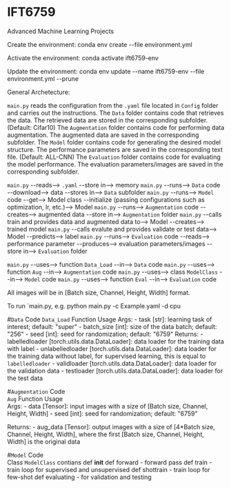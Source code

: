 # IFT6759
Advanced Machine Learning Projects

Create the environment:
    conda env create --file environment.yml
	
Activate the environment:
    conda activate ift6759-env

Update the environment:
	conda env update --name ift6759-env --file environment.yml --prune



General Archetecture:

`main.py` reads the configuration from the `.yaml` file located in `Config` folder and carries out the instructions.
The `Data` folder contains code that retrieves the data. The retrieved data are stored in the corresponding subfolder. (Default: Cifar10)
The `Augmentation` folder contains code for performing data augmentation. The augmented data are saved in the corresponding subfolder. 
The `Model` folder contains code for generating the desired model structure. The performance parameters are saved in the corresponding text file. (Default: ALL-CNN)
The `Evaluation` folder contains code for evaluating the model performance. The evaluation parameters/images are saved in the corresponding subfolder.


`main.py` --reads--> `.yaml` --store in--> memory
`main.py` --runs--> `Data` code --download--> data --stores in--> `Data` subfolder
`main.py` --runs--> `Model` code --get--> Model class --initialize (passing configurations such as optimization, lr, etc.)--> Model
`main.py` --runs--> `Augmentation` code --creates--> augmented data --store in--> `Augmentation` folder
`main.py` --calls train and provides data and augmented data to--> Model --creates--> trained model
`main.py` --calls evalute and provides validate or test data--> Model --predicts--> label
`main.py` --runs--> `Evaluation` code --reads--> performance parameter --produces--> evaluation parameters/images --store in--> `Evaluation` folder 


`main.py` --uses--> function `Data_Load` --in--> `Data` code
`main.py` --uses--> function `Aug` --in--> `Augmentation` code
`main.py` --uses--> class `ModelClass` --in--> `Model` code
`main.py` --uses--> function `Eval` --in--> `Evaluation` code


All images will be in [Batch size, Channel, Height, Width] format.


To run `main.py, e.g. python main.py -c Example.yaml -d cpu


#`Data` Code
`Data_Load` Function Usage
Args:
	- task [str]: learning task of interest; default: "super" 
	- batch_size [int]: size of the data batch; default: "256" 
	- seed [int]: seed for randomization; default: "6759" 
Returns: 
	- labelledloader [torch.utils.data.DataLoader]: data loader for the training data with label
	- unlabelledloader [torch.utils.data.DataLoader]: data loader for the training data without label, for supervised learning, this is equal to `labelledloader`
	- validloader [torch.utils.data.DataLoader]: data loader for the validation data
	- testloader [torch.utils.data.DataLoader]: data loader for the test data   

	
#`Augmentation` Code    
`Aug` Function Usage   
Args:
	- data [Tensor]: input images with a size of [Batch size, Channel, Height, Width]
	- seed [int]: seed for randomization; default: "6759" 

Returns:
	- aug_data [Tensor]: output images with a size of [4*Batch size, Channel, Height, Width], where the first [Batch size, Channel, Height, Width] is the original data   
   

#`Model` Code   
Class `ModelClass` contians
def __init__
def forward - forward pass
def train - train loop for supervised and unsupervised
def shottrain - train loop for few-shot	
def evaluating - for validation and testing
	
	
	
	
	
	
	
